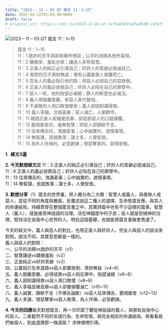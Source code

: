 ```yaml
---
title: "2023 – 11 – 03 QT 箴言 11：1~15"
date: 2025-04-12T02:03:48+0800
draft: false
# original_url: https://cmtc.tw/2023-11-03-qt-%e7%ae%b4%e8%a8%80-11%ef%bc%9a115
---
```


![2023 – 11 – 03 QT 箴言 11：1\~15](/images/qt.jpg  "2023 – 11 – 03 QT 箴言 11：1\~15")

> 箴言 11：1\~15  
> 11：1 詭詐的天平為耶和華所憎惡；公平的法碼為他所喜悅。  
> 11：2 驕傲來，羞恥也來；謙遜人卻有智慧。  
> 11：3 正直人的純正必引導自己；奸詐人的乖僻必毀滅自己。  
> 11：4 發怒的日子資財無益；惟有公義能救人脫離死亡。  
> 11：5 完全人的義必指引他的路；但惡人必因自己的惡跌倒。  
> 11：6 正直人的義必拯救自己；奸詐人必陷在自己的罪孽中。  
> 11：7 惡人一死，他的指望必滅絕；罪人的盼望也必滅沒。  
> 11：8 義人得脫離患難，有惡人來代替他。  
> 11：9 不虔敬的人用口敗壞鄰舍；義人卻因知識得救。  
> 11：10 義人享福，合城喜樂；惡人滅亡，人都歡呼。  
> 11：11 城因正直人祝福便高舉，卻因邪惡人的口就傾覆。  
> 11：12 藐視鄰舍的，毫無智慧；明哲人卻靜默不言。  
> 11：13 往來傳舌的，洩漏密事；心中誠實的，遮隱事情。  
> 11：14 無智謀，民就敗落；謀士多，人便安居。  
> 11：15 為外人作保的，必受虧損；恨惡擊掌的，卻得安穩。

**1.  經文3遍**

**2. 今天默想經文**箴 11：3 正直人的純正必引導自己；奸詐人的乖僻必毀滅自己。  
11：6 正直人的義必拯救自己；奸詐人必陷在自己的罪孽中。  
11：13 往來傳舌的，洩漏密事；心中誠實的，遮隱事情。  
11：14 無智謀，民就敗落；謀士多，人便安居。

**3. 默想分享**（1）箴言的世界裏，把人概分為二大類：智慧人或義人，與愚昩人或惡人，並從不同的角度與層面，反覆述說這二種人的選擇、生命態度反應，與其人的命運結局，持續貫穿在整個箴言書之中，其實詩篇中也有不少這樣的篇章。智慧人（義人），就是接受神話語的治理，活在神國度中的子民；惡人就是拒絕神的治理，堅持活在自我中心世界的人。明白這個基礎，也就能將箴言書融會貫通了。

今天的經文中，義人與惡人的對比，也用正直人與奸詐人、完全人與惡人的說法來對照。說法不同，其實意思都是一樣的。  
義人與惡人的對照：  
一、公平的法碼vs詭詐的天平（v1）  
二、智慧謙遜vs驕傲羞恥（v2）  
三、正直純正vs奸詐乖僻（v3）  
四、公義指引生命道路vs惡人卻要跌倒、資財無益（v4\~6）  
五、義人脫離患難、必得拯救vs惡人陷在罪中，指望滅絕（v6\~8）  
六、義人因知識得救vs惡人用口敗壞（v8\~9）  
七、義人享福並被高舉vs惡人卻要傾覆滅亡（v10\~11）  
八、義人誠實、靜默不言（不傳舌論斷）vs惡人往來傳舌、藐視鄰舍（v12\~13）  
九、義人多謀、恨惡擊掌vs惡人敗落、為人作保、必受虧損。

**4. 今天的回應**每天默想箴言，再一次印證了聽從神話語的義人，與那些自我中心的惡人，二者截然不同的言語行為、生命性情，與完全相反的命運結局。再看看我們每個人，到底選擇那一條道路？ 求神憐憫引導。